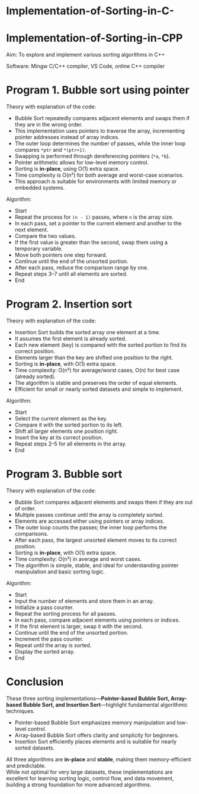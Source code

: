 # Implementation-of-Sorting-in-C-

# Implementation-of-Sorting-in-CPP
Aim: To explore and implement various sorting algorithms in C++

Software: Mingw C/C++ compiler, VS Code, online C++ compiler

# Program 1. Bubble sort using pointer
Theory with explanation of the code:

- Bubble Sort repeatedly compares adjacent elements and swaps them if they are in the wrong order.  
- This implementation uses pointers to traverse the array, incrementing pointer addresses instead of array indices.  
- The outer loop determines the number of passes, while the inner loop compares `*ptr` and `*(ptr+1)`.  
- Swapping is performed through dereferencing pointers (`*a`, `*b`).  
- Pointer arithmetic allows for low-level memory control.  
- Sorting is **in-place**, using O(1) extra space.  
- Time complexity is O(n²) for both average and worst-case scenarios.  
- This approach is suitable for environments with limited memory or embedded systems.

Algorithm:  
- Start  
- Repeat the process for `(n - 1)` passes, where `n` is the array size.  
- In each pass, set a pointer to the current element and another to the next element.  
- Compare the two values.  
- If the first value is greater than the second, swap them using a temporary variable.  
- Move both pointers one step forward.  
- Continue until the end of the unsorted portion.  
- After each pass, reduce the comparison range by one.  
- Repeat steps 3–7 until all elements are sorted.  
- End

# Program 2. Insertion sort
Theory with explanation of the code:

- Insertion Sort builds the sorted array one element at a time.  
- It assumes the first element is already sorted.  
- Each new element (key) is compared with the sorted portion to find its correct position.  
- Elements larger than the key are shifted one position to the right.  
- Sorting is **in-place**, with O(1) extra space.  
- Time complexity: O(n²) for average/worst cases, O(n) for best case (already sorted).  
- The algorithm is stable and preserves the order of equal elements.  
- Efficient for small or nearly sorted datasets and simple to implement.

Algorithm:  
- Start  
- Select the current element as the key.  
- Compare it with the sorted portion to its left.  
- Shift all larger elements one position right.  
- Insert the key at its correct position.  
- Repeat steps 2–5 for all elements in the array.  
- End

# Program 3. Bubble sort
Theory with explanation of the code:

- Bubble Sort compares adjacent elements and swaps them if they are out of order.  
- Multiple passes continue until the array is completely sorted.  
- Elements are accessed either using pointers or array indices.  
- The outer loop counts the passes; the inner loop performs the comparisons.  
- After each pass, the largest unsorted element moves to its correct position.  
- Sorting is **in-place**, with O(1) extra space.  
- Time complexity: O(n²) in average and worst cases.  
- The algorithm is simple, stable, and ideal for understanding pointer manipulation and basic sorting logic.

Algorithm:  
- Start  
- Input the number of elements and store them in an array.  
- Initialize a pass counter.  
- Repeat the sorting process for all passes.  
- In each pass, compare adjacent elements using pointers or indices.  
- If the first element is larger, swap it with the second.  
- Continue until the end of the unsorted portion.  
- Increment the pass counter.  
- Repeat until the array is sorted.  
- Display the sorted array.  
- End

# Conclusion
These three sorting implementations—**Pointer-based Bubble Sort, Array-based Bubble Sort, and Insertion Sort**—highlight fundamental algorithmic techniques.  

- Pointer-based Bubble Sort emphasizes memory manipulation and low-level control.  
- Array-based Bubble Sort offers clarity and simplicity for beginners.  
- Insertion Sort efficiently places elements and is suitable for nearly sorted datasets.  

All three algorithms are **in-place** and **stable**, making them memory-efficient and predictable.  
While not optimal for very large datasets, these implementations are excellent for learning sorting logic, control flow, and data movement, building a strong foundation for more advanced algorithms.
